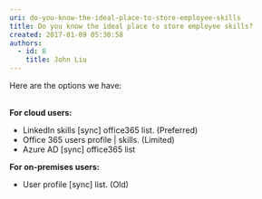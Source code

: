```yaml
---
uri: do-you-know-the-ideal-place-to-store-employee-skills
title: Do you know the ideal place to store employee skills?
created: 2017-01-09 05:30:58
authors:
  - id: 8
    title: John Liu
---
```





<span class='intro'> <div>Here are the options we have&#58;<br></div><div><br><p><strong>For&#160;cloud users&#58;</strong></p><ul><li>LinkedIn skills [sync] office365 list. (Preferred)</li><li>​Office 365 users profile | skills. (Limited)&#160;<br></li><li>Azure AD [sync] office365 list&#160;<br></li></ul></div><div><div><p><strong>For on-premises users&#58;</strong></p><ul><li>User profile [sync] list. (Old)<br></li></ul><br><br>​<br><br></div></div> </span>





